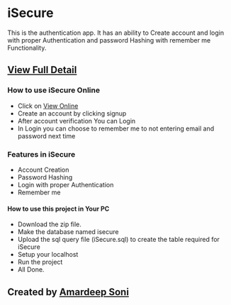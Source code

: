 # iSecure

This is the authentication app. It has an ability to Create account and login with proper Authentication and password Hashing with remember me Functionality.

## [View Full Detail](https://amardeepdev.com/project-details.php?proj=isecure)

### How to use iSecure Online

- Click on [View Online](https://isecure.amardeepdev.com/)
- Create an account by clicking signup
- After account verification You can Login
- In Login you can choose to remember me to not entering email and password next time

### Features in iSecure

- Account Creation
- Password Hashing
- Login with proper Authentication
- Remember me

#### How to use this project in Your PC

- Download the zip file.
- Make the database named isecure
- Upload the sql query file (iSecure.sql) to create the table required for iSecure
- Setup your localhost
- Run the project
- All Done.

## Created by [Amardeep Soni](https://amardeepdev.com)
